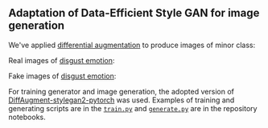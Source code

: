 ## Adaptation of Data-Efficient Style GAN for image generation

We've applied [differential augmentation](https://arxiv.org/abs/2006.10738) 
to produce images of minor class:

Real images of [disgust emotion](resources/emotion_samples/real_disgust.png):


Fake images of [disgust emotion](resources/emotion_samples/fake_disgust_300.png):

For training generator and image generation, the adopted version of 
[DiffAugment-stylegan2-pytorch](https://github.com/dariadiatlova/data-efficient-gans/tree/grey-scale) was used.
Examples of training and generating scripts are in the [`train.py`](style_gan/train.py) and [`generate.py`](style_gan/generate.py)
are in the repository notebooks. 




